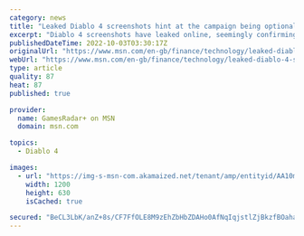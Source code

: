 ```yaml
---
category: news
title: "Leaked Diablo 4 screenshots hint at the campaign being optional"
excerpt: "Diablo 4 screenshots have leaked online, seemingly confirming that you can skip the game's campaign after beating it once. Over the past weekend, the Twitter user below uploaded four images, ..."
publishedDateTime: 2022-10-03T03:30:17Z
originalUrl: "https://www.msn.com/en-gb/finance/technology/leaked-diablo-4-screenshots-hint-at-the-campaign-being-optional/ar-AA12xqE6"
webUrl: "https://www.msn.com/en-gb/finance/technology/leaked-diablo-4-screenshots-hint-at-the-campaign-being-optional/ar-AA12xqE6"
type: article
quality: 87
heat: 87
published: true

provider:
  name: GamesRadar+ on MSN
  domain: msn.com

topics:
  - Diablo 4

images:
  - url: "https://img-s-msn-com.akamaized.net/tenant/amp/entityid/AA10m4Hb.img?h=630&w=1200&m=6&q=60&o=t&l=f&f=jpg"
    width: 1200
    height: 630
    isCached: true

secured: "BeCL3LbK/anZ+8s/CF7FfOLE8M9zEhZbHbZDAHo0AfNqIqjstlZjBkzfBOahaJgjEtX/8CmUH42CBpxY2JoAE/taJs8iUisrgWy0cv97pKs/1ADuGTphGXBH11MFmUBJdSgdeW1gw9lB+2D2BtEfZ0nCiI8YsKcF/927SU0yRPbBQL3wixrpQPT39xxASfeu0sTMSqdaqVeciAS4IdegrSYOT3PLrUj90zQLmmukFRZaScW3BIsywZA5coCBv395ZVjZt3D2vbnqzufKpA3wnOnywSO72KKsJaEa0Ct5X5lAefLQF2wCRAweeEM3Ro4Ld6FGE41PFx/i9FWoNjoD8idmAPqZEB5vUqG2owCKvQk=;ItBsiXB4I43ENybLXkEGQA=="
---
```


